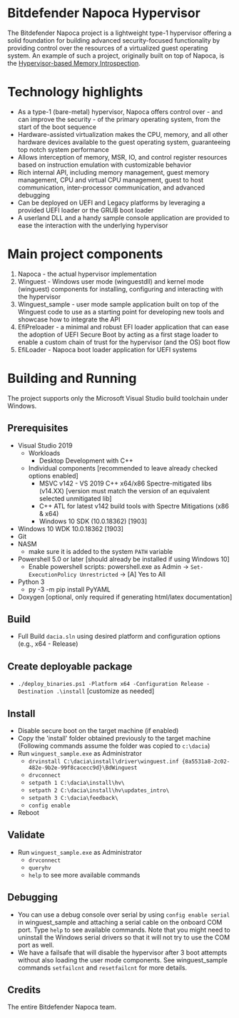 # Bitdefender Napoca Hypervisor
The Bitdefender Napoca project is a lightweight type-1 hypervisor offering a solid foundation for building advanced security-focused functionality by providing control over the resources of a virtualized guest operating system. 
An example of such a project, originally built on top of Napoca, is the [Hypervisor-based Memory Introspection](https://github.com/hvmi/).

# Technology highlights
- As a type-1 (bare-metal) hypervisor, Napoca offers control over - and can improve the security - of the primary operating system, from the start of the boot sequence
- Hardware-assisted virtualization makes the CPU, memory, and all other hardware devices available to the guest operating system, guaranteeing top notch system performance
- Allows interception of memory, MSR, IO, and control register resources based on instruction emulation with customizable behavior
- Rich internal API, including memory management, guest memory management, CPU and virtual CPU management, guest to host communication, inter-processor communication, and advanced debugging
- Can be deployed on UEFI and Legacy platforms by leveraging a provided UEFI loader or the GRUB boot loader
- A userland DLL and a handy sample console application are provided to ease the interaction with the underlying hypervisor

# Main project components
1. Napoca - the actual hypervisor implementation
2. Winguest - Windows user mode (winguestdll) and kernel mode (winguest) components for installing, configuring and interacting with the hypervisor
3. Winguest_sample - user mode sample application built on top of the Winguest code to use as a starting point for developing new tools and showcase how to integrate the API
4. EfiPreloader - a minimal and robust EFI loader application that can ease the adoption of UEFI Secure Boot by acting as a first stage loader to enable a custom chain of trust for the hypervisor (and the OS) boot flow
5. EfiLoader - Napoca boot loader application for UEFI systems

# Building and Running
The project supports only the Microsoft Visual Studio build toolchain under Windows.

## Prerequisites
* Visual Studio 2019
	* Workloads
		* Desktop Development with C++
	* Individual components [recommended to leave already checked options enabled]
		* MSVC v142 - VS 2019 C++ x64/x86 Spectre-mitigated libs (v14.XX) [version must match the version of an equivalent selected unmitigated lib]
		* C++ ATL for latest v142 build tools with Spectre Mitigations (x86 & x64)
		* Windows 10 SDK (10.0.18362) [1903]
* Windows 10 WDK 10.0.18362 [1903]
* Git
* NASM
	* make sure it is added to the system `PATH` variable
* Powershell 5.0 or later [should already be installed if using Windows 10]
	* Enable powershell scripts: powershell.exe as Admin -> `Set-ExecutionPolicy Unrestricted` -> [A] Yes to All
* Python 3
	* py -3 -m pip install PyYAML
* Doxygen [optional, only required if generating html/latex documentation]

## Build
* Full Build `dacia.sln` using desired platform and configuration options (e.g., x64 - Release)

## Create deployable package
* `./deploy_binaries.ps1 -Platform x64 -Configuration Release -Destination .\install` [customize as needed]

## Install

* Disable secure boot on the target machine (if enabled)
* Copy the 'install' folder obtained previously to the target machine (Following commands assume the folder was copied to `c:\dacia`)
* Run `winguest_sample.exe` as Administrator
	* `drvinstall C:\dacia\install\driver\winguest.inf {8a5531a8-2c02-482e-9b2e-99f8cacecc9d}\BdWinguest`
	* `drvconnect`
	* `setpath 1 C:\dacia\install\hv\`
	* `setpath 2 C:\dacia\install\hv\updates_intro\`
	* `setpath 3 C:\dacia\feedback\`
	* `config enable`
* Reboot

## Validate

* Run `winguest_sample.exe` as Administrator
	* `drvconnect`
	* `queryhv`
	* `help` to see more available commands 

## Debugging

* You can use a debug console over serial by using `config enable serial` in winguest_sample and attaching a serial cable on the onboard COM port. Type `help` to see available commands. Note that you might need to uninstall the Windows serial drivers so that it will not try to use the COM port as well.
* We have a failsafe that will disable the hypervisor after 3 boot attempts without also loading the user mode components. See winguest_sample commands `setfailcnt` and  `resetfailcnt` for more details.

## Credits

The entire Bitdefender Napoca team.

